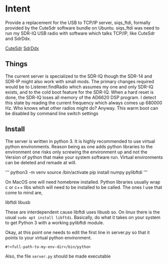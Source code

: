 # Intent
Provide a replacement for the USB to TCP/IP server, siqs_ftdi, formally provided
by the CuteSdr software bundle on Ubuntu. siqs_ftdi was need to run my SDR-IQ USB
radio with software which talks TCP/IP, like CuteSdr and SdrDdx.

[CuteSdr](https://sourceforge.net/projects/cutesdr/)
[SdrDdx](http://fyngyrz.com/?page_id=995)

## Things
The current server is specialized to the SDR-IQ though the SDR-14 and SDR-IP
might also work with small mods. The primary changes required would be to
Listener.findRadio which assumes my one and only SDR-IQ exists, and to the
cold boot feature for the SDR-IQ. When a hard reset is done, the SDR-IQ loses
all memory of the AD6620 DSP program. I detect this state by reading the
current frequency which always comes up 680000 Hz. Who knows what other radios
might do? Anyway. This warm boot can be disabled by command line switch settings

## Install
The server is written in python 3. It is highly recommended to use virtual
python environments. Reason being as one adds python libraries to the
environment one risks only screwing the environment up and not the Version
of python that make your system software run. Virtual environments can be
deleted and remade at will.

'''
python3 -m venv <my-env-dir>
source <my-env-dir>/bin/activate
pip install numpy pylibftdi
'''

On MacOS one will need homebrew installed. Python libraries usually wrap c or
c++ libs which will need to be installed to be called. The ones I use that
come to mind are,

libftdi
libusb

These are interdependent cause libftdi uses libusb so. On linux there is the
usual `sudo apt install libftdi`. Basically, do what it takes on your system
to get Python 3 with a working pylibftdi module.

Okay, at this point one needs to edit the first line in server.py so that it
points to your virtual python environment.

`#!<full-path-to-my-env-dir>/bin/python`

Also, the file `server.py` should be made executable
 
